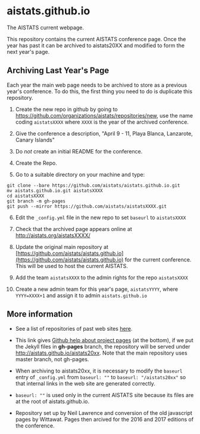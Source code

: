 # aistats.github.io

The AISTATS current webpage.

This repository contains the current AISTATS conference page. Once the year has past it can be archived to aistats20XX and modified to form the next year's page.



## Archiving Last Year's Page

Each year the main web page needs to be archived to store as a previous year's conference. To do this, the first thing you need to do is duplicate this repository. 

1. Create the new repo in github by going to <https://github.com/organizations/aistats/repositories/new>, use the name coding `aistatsXXXX` where `XXXX` is the year of the archived conference. 

2. Give the conference a description, "April 9 - 11, Playa Blanca, Lanzarote, Canary Islands"

3. Do *not* create an initial README for the conference. 

4. Create the Repo.

5. Go to a suitable directory on your machine and type:

```
git clone --bare https://github.com/aistats/aistats.github.io.git
mv aistats.github.io.git aistatsXXXX
cd aistatsXXXX
git branch -m gh-pages
git push --mirror https://github.com/aistats/aistatsXXXX.git
```
6. Edit the `_config.yml` file in the new repo to set `baseurl` to `aistatsXXXX`

7. Check that the archived page appears online at http://aistats.org/aistatsXXXX/

8. Update the original main repository at [https://github.com/aistats/aistats.github.io](https://github.com/aistats/aistats.github.io) for the current conference.
This will be used to host the current AISTATS.

9. Add the team `aistatsXXXX` to the admin rights for the repo `aistatsXXXX`

10. Create a new admin team for this year's page, `aistatsYYYY`, where `YYYY=XXXX+1` and assign it to admin `aistats.github.io` 

## More information

* See
  a list of repositories of past web sites [here](https://github.com/aistats/).

* This link gives [Github help about project
pages](https://help.github.com/articles/user-organization-and-project-pages/)
(at the bottom), if we put the Jekyll files in **gh-pages** branch, the repository
will be served under http://aistats.github.io/aistats20xx. Note that the main
repository uses master branch, not gh-pages.

* When archiving to aistats20xx, it is necessary to modify the ``baseurl``
  entry of ``_config.yml`` from ``baseurl: ""`` to ``baseurl: "/aistats20xx"``
so that internal links in the web site are generated correctly.  

* ``baseurl:
""`` is used only in the current AISTATS site because its files are at the root
of aistats.github.io.

* Repository set up by Neil Lawrence and conversion of the old javascript pages by Wittawat. Pages then arcived for the 2016 and 2017 editions of the conference. 


